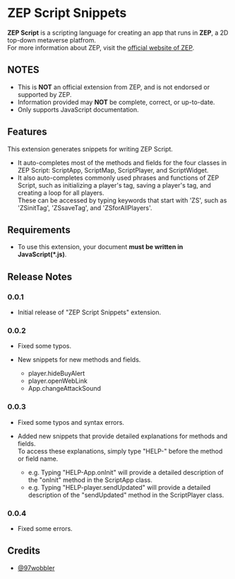 # ZEP Script Snippets

**ZEP Script** is a scripting language for creating an app that runs in **ZEP**, a 2D top-down metaverse platfrom.<br>
For more information about ZEP, visit the [official website of ZEP](https://zep.us/home/landing).

## NOTES

* This is **NOT** an official extension from ZEP, and is not endorsed or supported by ZEP.
* Information provided may **NOT** be complete, correct, or up-to-date.
* Only supports JavaScript documentation.

## Features

This extension generates snippets for writing ZEP Script.

* It auto-completes most of the methods and fields for the four classes in ZEP Script: ScriptApp, ScriptMap, ScriptPlayer, and ScriptWidget.
* It also auto-completes commonly used phrases and functions of ZEP Script, such as initializing a player's tag, saving a player's tag, and creating a loop for all players. <br>These can be accessed by typing keywords that start with 'ZS', such as 'ZSinitTag', 'ZSsaveTag', and 'ZSforAllPlayers'.

## Requirements

- To use this extension, your document **must be written in JavaScript(*.js)**.

## Release Notes

### 0.0.1

* Initial release of "ZEP Script Snippets" extension.

### 0.0.2

* Fixed some typos.
* New snippets for new methods and fields.

    * player.hideBuyAlert
    * player.openWebLink
    * App.changeAttackSound

### 0.0.3

* Fixed some typos and syntax errors.
* Added new snippets that provide detailed explanations for methods and fields.<br>
To access these explanations, simply type "HELP-" before the method or field name.

    * e.g. Typing "HELP-App.onInit" will provide a detailed description of the "onInit" method in the ScriptApp class.
    * e.g. Typing "HELP-player.sendUpdated" will provide a detailed description of the "sendUpdated" method in the ScriptPlayer class.

### 0.0.4

* Fixed some errors.

## Credits

* [@97wobbler](https://github.com/97wobbler)